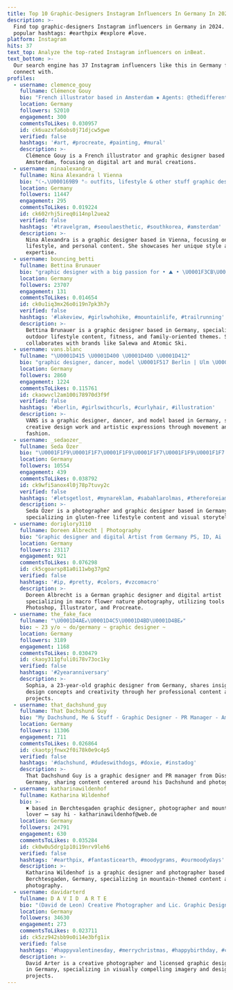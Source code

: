 ```yaml
---
title: Top 10 Graphic-Designers Instagram Influencers In Germany In 2024
description: >-
  Find top graphic-designers Instagram influencers in Germany in 2024. Most
  popular hashtags: #earthpix #explore #love.
platform: Instagram
hits: 37
text_top: Analyze the top-rated Instagram influencers on inBeat.
text_bottom: >-
  Our search engine has 37 Instagram influencers like this in Germany for you to
  connect with.
profiles:
  - username: clemence_gouy
    fullname: Clémence Gouy
    bio: "French illustrator based in Amsterdam ✸ Agents: @thedifferentfolk \U0001F1EC\U0001F1E7 & @creasenso\U0001F1EB\U0001F1F7 \U0001F48C hello@clemgouy.com Also graphic designer: @clemgouy"
    location: Germany
    followers: 52010
    engagement: 300
    commentsToLikes: 0.030957
    id: ck6uazxfa6obs0j71djcw5gwe
    verified: false
    hashtags: '#art, #procreate, #painting, #mural'
    description: >-
      Clémence Gouy is a French illustrator and graphic designer based in
      Amsterdam, focusing on digital art and mural creations.
  - username: ninaalexandra_
    fullname: Nina Alexandra l Vienna
    bio: "☾⋆｡\U000169B9 °✩ outfits, lifestyle & other stuff graphic designer @ng_design_vienna ngd_business@yahoo.com"
    location: Germany
    followers: 11447
    engagement: 295
    commentsToLikes: 0.019224
    id: ck602rhj5ireq0i14npl2uea2
    verified: false
    hashtags: '#travelgram, #seoulaesthetic, #southkorea, #amsterdam'
    description: >-
      Nina Alexandra is a graphic designer based in Vienna, focusing on fashion,
      lifestyle, and personal content. She showcases her unique style and design
      expertise.
  - username: bouncing_betti
    fullname: Bettina Brunauer
    bio: "graphic designer with a big passion for • ⛰️ • \U0001F3CB\U0001F3FC‍♀️• \U0001F94A • content creation • family member @salewa @atomicski \U0001F4E7 bouncing_betti@gmx.at"
    location: Germany
    followers: 23707
    engagement: 131
    commentsToLikes: 0.014654
    id: ck0u1iq3mx26o0i19n7pk3h7y
    verified: false
    hashtags: '#lakeview, #girlswhohike, #mountainlife, #trailrunning'
    description: >-
      Bettina Brunauer is a graphic designer based in Germany, specializing in
      outdoor lifestyle content, fitness, and family-oriented themes. She
      collaborates with brands like Salewa and Atomic Ski.
  - username: vans.blanc
    fullname: "\U0001D415 \U0001D400 \U0001D40D \U0001D412"
    bio: "graphic designer, dancer, model \U0001F517 Berlin | Ulm \U0001F1EA\U0001F1F7\U0001F1E9\U0001F1EA\U0001F42A"
    location: Germany
    followers: 2860
    engagement: 1224
    commentsToLikes: 0.115761
    id: ckaowvcl2am100i78970d3f9f
    verified: false
    hashtags: '#berlin, #girlswithcurls, #curlyhair, #illustration'
    description: >-
      VANS is a graphic designer, dancer, and model based in Germany, showcasing
      creative design work and artistic expressions through movement and
      fashion.
  - username: _sedaozer_
    fullname: Seda Özer
    bio: "\U0001F1F9\U0001F1F7\U0001F1F9\U0001F1F7\U0001F1F9\U0001F1F7 \U0001F4F8 photographer \U0001F4BB graphic designer ⚠️ gluten free ❤sedAden❤ #mynareklam @mynareklam #angelique @angeliqueizmir"
    location: Germany
    followers: 10554
    engagement: 439
    commentsToLikes: 0.038792
    id: ck9wfi5anox4l0j78p7tuvy2c
    verified: false
    hashtags: '#letsgetlost, #mynareklam, #sabahlarolmas, #thereforeiam'
    description: >-
      Seda Özer is a photographer and graphic designer based in Germany,
      specializing in gluten-free lifestyle content and visual storytelling.
  - username: doriglory3110
    fullname: Doreen Albrecht | Photography
    bio: "Graphic designer and digital Artist from Germany PS, ID, Ai | ipad + Procreate Macro Flower Nature - Photography My Art available on my website \U0001F447\U0001F3FB"
    location: Germany
    followers: 23117
    engagement: 921
    commentsToLikes: 0.076298
    id: ck5cgoarsp81a0i11wbg37gm2
    verified: false
    hashtags: '#ip, #pretty, #colors, #vzcomacro'
    description: >-
      Doreen Albrecht is a German graphic designer and digital artist
      specializing in macro flower nature photography, utilizing tools like
      Photoshop, Illustrator, and Procreate.
  - username: the_fake_face
    fullname: "\U0001D4AEℴ\U0001D4C5\U0001D4BD\U0001D4BEℯ"
    bio: ~ 23 y/o ~ do/germany ~ graphic designer ~
    location: Germany
    followers: 3189
    engagement: 1168
    commentsToLikes: 0.030479
    id: ckaoy311gfuli0i78v73oc1ky
    verified: false
    hashtags: '#2yearanniversary'
    description: >-
      Sophia, a 23-year-old graphic designer from Germany, shares insights on
      design concepts and creativity through her professional content and visual
      projects.
  - username: that_dachshund_guy
    fullname: That Dachshund Guy
    bio: "My Dachshund, Me & Stuff - Graphic Designer - PR Manager - Amateur Photographer - Dogdad \U0001F3E1 Düsseldorf / Germany \U0001F4E9 haennes87@icloud.com"
    location: Germany
    followers: 11306
    engagement: 711
    commentsToLikes: 0.026864
    id: ckaotpjfnwx2f0i78k0e9c4p5
    verified: false
    hashtags: '#dachshund, #dudeswithdogs, #doxie, #instadog'
    description: >-
      That Dachshund Guy is a graphic designer and PR manager from Düsseldorf,
      Germany, sharing content centered around his Dachshund and photography.
  - username: katharinawildenhof
    fullname: Katharina Wildenhof
    bio: >-
      ✖️ based in Berchtesgaden graphic designer, photographer and mountain
      lover ➖ say hi - katharinawildenhof@web.de
    location: Germany
    followers: 24791
    engagement: 630
    commentsToLikes: 0.035284
    id: ck0w0u5drg1p10i19nrv9leh6
    verified: false
    hashtags: '#earthpix, #fantasticearth, #moodygrams, #ourmoodydays'
    description: >-
      Katharina Wildenhof is a graphic designer and photographer based in
      Berchtesgaden, Germany, specializing in mountain-themed content and nature
      photography.
  - username: davidarterd
    fullname: D A V I D  A R T E
    bio: "(David de Leon) Creative Photographer and Lic. Graphic Designer Domi \U0001F1E9\U0001F1F4"
    location: Germany
    followers: 34630
    engagement: 273
    commentsToLikes: 0.023711
    id: ck5zz942sbb9o0i14e3bfg1ix
    verified: false
    hashtags: '#happyvalentinesday, #merrychristmas, #happybirthday, #candy'
    description: >-
      David Arter is a creative photographer and licensed graphic designer based
      in Germany, specializing in visually compelling imagery and design
      projects.
---
```


